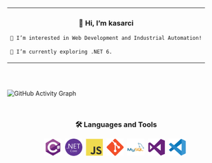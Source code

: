 <table align="center">
<tr>
  <td valign="center">
   
   ### <p align= "center" > 👋 Hi, I’m kasarci </p>
   
    👀 I’m interested in Web Development and Industrial Automation!
   
    🔭 I’m currently exploring .NET 6.
   
</tr>
</table>
<br> 

<br>

![GitHub Activity Graph](https://activity-graph.herokuapp.com/graph?username=kasarci&theme=nord&hide_border=true)

<br> 
<div align="center">
  
### :hammer_and_wrench: Languages and Tools


  <img src="https://github.com/devicons/devicon/blob/master/icons/csharp/csharp-original.svg" title="C#" alt="C#" width="40" height="40"/>&nbsp;
  <img src="https://github.com/devicons/devicon/blob/master/icons/dotnetcore/dotnetcore-original.svg" title=".NETCore" alt=".NETCore" width="40" height="40"/>&nbsp;
  <img src="https://github.com/devicons/devicon/blob/master/icons/javascript/javascript-original.svg" title="Javascript" alt="Javascript" width="40" height="40"/>&nbsp;
  <img src="https://github.com/devicons/devicon/blob/master/icons/git/git-original.svg" title="Git" alt="Git" width="40" height="40"/>&nbsp;
  <img src="https://github.com/devicons/devicon/blob/master/icons/mysql/mysql-original-wordmark.svg" title="MySQL"  alt="MySQL" width="40" height="40"/>&nbsp;
  <img src="https://github.com/devicons/devicon/blob/master/icons/visualstudio/visualstudio-plain.svg" title="VisualStudio" alt="VisualStudio" width="40" height="40"/>&nbsp;
   <img src="https://github.com/devicons/devicon/blob/master/icons/vscode/vscode-original.svg" title="VSCode" alt="VSCode" width="40" height="40"/>&nbsp;  
</div>
